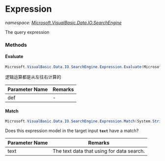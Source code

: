 ﻿# Expression
_namespace: <a href="#" onClick="load('/docs/Microsoft.VisualBasic.Data.IO.SearchEngine/index.md')">Microsoft.VisualBasic.Data.IO.SearchEngine</a>_

The query expression



### Methods

#### Evaluate
```csharp
Microsoft.VisualBasic.Data.IO.SearchEngine.Expression.Evaluate(Microsoft.VisualBasic.Data.IO.SearchEngine.IObject,System.Object,System.Collections.Generic.IEnumerable{Microsoft.VisualBasic.Data.IO.SearchEngine.MetaExpression},Microsoft.VisualBasic.Data.IO.SearchEngine.Match@)
```
逻辑运算都是从左往右计算的

|Parameter Name|Remarks|
|--------------|-------|
|def|-|


#### Match
```csharp
Microsoft.VisualBasic.Data.IO.SearchEngine.Expression.Match(System.String)
```
Does this expression model in the target input **`text`** have a match?

|Parameter Name|Remarks|
|--------------|-------|
|text|The text data that using for data search.|



